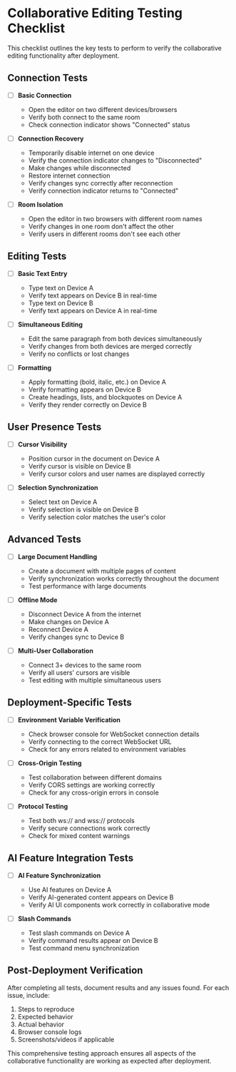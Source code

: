 # Collaborative Editing Testing Checklist

This checklist outlines the key tests to perform to verify the collaborative editing functionality after deployment.

## Connection Tests

- [ ] **Basic Connection**
  - Open the editor on two different devices/browsers
  - Verify both connect to the same room
  - Check connection indicator shows "Connected" status

- [ ] **Connection Recovery**
  - Temporarily disable internet on one device
  - Verify the connection indicator changes to "Disconnected"
  - Make changes while disconnected
  - Restore internet connection
  - Verify changes sync correctly after reconnection
  - Verify connection indicator returns to "Connected"

- [ ] **Room Isolation**
  - Open the editor in two browsers with different room names
  - Verify changes in one room don't affect the other
  - Verify users in different rooms don't see each other

## Editing Tests

- [ ] **Basic Text Entry**
  - Type text on Device A
  - Verify text appears on Device B in real-time
  - Type text on Device B 
  - Verify text appears on Device A in real-time

- [ ] **Simultaneous Editing**
  - Edit the same paragraph from both devices simultaneously
  - Verify changes from both devices are merged correctly
  - Verify no conflicts or lost changes

- [ ] **Formatting**
  - Apply formatting (bold, italic, etc.) on Device A
  - Verify formatting appears on Device B
  - Create headings, lists, and blockquotes on Device A
  - Verify they render correctly on Device B

## User Presence Tests

- [ ] **Cursor Visibility**
  - Position cursor in the document on Device A
  - Verify cursor is visible on Device B
  - Verify cursor colors and user names are displayed correctly

- [ ] **Selection Synchronization**
  - Select text on Device A
  - Verify selection is visible on Device B
  - Verify selection color matches the user's color

## Advanced Tests

- [ ] **Large Document Handling**
  - Create a document with multiple pages of content
  - Verify synchronization works correctly throughout the document
  - Test performance with large documents

- [ ] **Offline Mode**
  - Disconnect Device A from the internet
  - Make changes on Device A
  - Reconnect Device A
  - Verify changes sync to Device B

- [ ] **Multi-User Collaboration**
  - Connect 3+ devices to the same room
  - Verify all users' cursors are visible
  - Test editing with multiple simultaneous users

## Deployment-Specific Tests

- [ ] **Environment Variable Verification**
  - Check browser console for WebSocket connection details
  - Verify connecting to the correct WebSocket URL
  - Check for any errors related to environment variables

- [ ] **Cross-Origin Testing**
  - Test collaboration between different domains
  - Verify CORS settings are working correctly
  - Check for any cross-origin errors in console

- [ ] **Protocol Testing**
  - Test both ws:// and wss:// protocols
  - Verify secure connections work correctly
  - Check for mixed content warnings

## AI Feature Integration Tests

- [ ] **AI Feature Synchronization**
  - Use AI features on Device A
  - Verify AI-generated content appears on Device B
  - Verify AI UI components work correctly in collaborative mode

- [ ] **Slash Commands**
  - Test slash commands on Device A
  - Verify command results appear on Device B
  - Test command menu synchronization

## Post-Deployment Verification

After completing all tests, document results and any issues found. For each issue, include:

1. Steps to reproduce
2. Expected behavior
3. Actual behavior
4. Browser console logs
5. Screenshots/videos if applicable

This comprehensive testing approach ensures all aspects of the collaborative functionality are working as expected after deployment.
